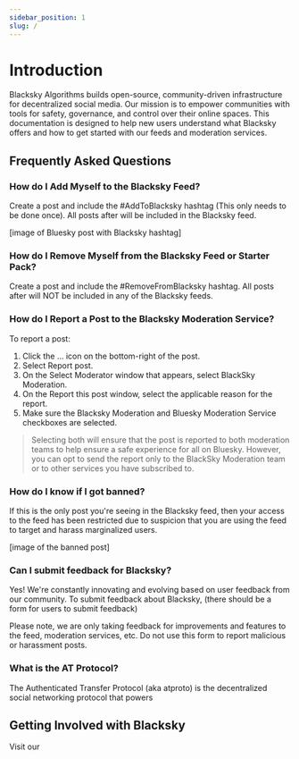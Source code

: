 ```yaml
---
sidebar_position: 1
slug: /
---
```



# Introduction
Blacksky Algorithms builds open-source, community-driven infrastructure for decentralized social media. Our mission is to empower communities with tools for safety, governance, and control over their online spaces. This documentation is designed to help new users understand what Blacksky offers and how to get started with our feeds and moderation services.

## Frequently Asked Questions

### How do I Add Myself to the Blacksky Feed?
Create a post and include the #AddToBlacksky hashtag (This only needs to be done once). All posts after will be included in the Blacksky feed.

[image of Bluesky post with Blacksky hashtag]

### How do I Remove Myself from the Blacksky Feed or Starter Pack?
Create a post and include the #RemoveFromBlacksky hashtag. All posts after will NOT be included in any of the Blacksky feeds.

### How do I Report a Post to the Blacksky Moderation Service?

To report a post:
1. Click the … icon on the bottom-right of the post.
2. Select Report post.
3. On the Select Moderator window that appears, select BlackSky Moderation.
4. On the Report this post window, select the applicable reason for the report.
5. Make sure the Blacksky Moderation and Bluesky Moderation Service checkboxes are selected.

> Selecting both will ensure that the post is reported to both moderation teams to help ensure a safe experience for all on Bluesky. However, you can opt to send the report only to the BlackSky Moderation team or to other services you have subscribed to.

### How do I know if I got banned?
If this is the only post you're seeing in the Blacksky feed, then your access to the feed has been restricted due to suspicion that you are using the feed to target and harass marginalized users.

[image of the banned post]

### Can I submit feedback for Blacksky?
Yes! We're constantly innovating and evolving based on user feedback from our community. To submit feedback about Blacksky, (there should be a form for users to submit feedback)

Please note, we are only taking feedback for improvements and features to the feed, moderation services, etc. Do not use this form to report malicious or harassment posts.


### What is the AT Protocol?
The Authenticated Transfer Protocol (aka atproto) is the decentralized social networking protocol that powers

## Getting Involved with Blacksky
Visit our
